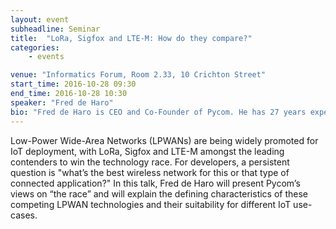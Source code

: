 ```yaml
---
layout: event
subheadline: Seminar
title:  "LoRa, Sigfox and LTE-M: How do they compare?"
categories:
    - events

venue: "Informatics Forum, Room 2.33, 10 Crichton Street"
start_time: 2016-10-28 09:30
end_time: 2016-10-28 10:30
speaker: "Fred de Haro"
bio: "Fred de Haro is CEO and Co-Founder of Pycom. He has 27 years experience building start-up and pre-IPO companies, including NAVTEQ and Tele Atlas (sold for $4B to TomTom). His diverse industry and vertical market experience spans IT hardware, software, intellectual property and licensing, as well as automotive, retail, Internet, VARs, system integrators, ISPs, ASPs, independent software vendors, telecom (mobile operators and handset manufacturers), B2B, OEMs, consumer products, aerospace, defense and manufacturing."
---
```


Low-Power Wide-Area Networks (LPWANs) are being widely promoted for IoT deployment, with LoRa, Sigfox and LTE-M amongst the leading contenders to win the technology race. For developers, a persistent question is "what’s the best wireless network for this or that type of connected application?" In this talk, Fred de Haro will present Pycom’s views on “the race” and will explain the defining characteristics of these competing LPWAN technologies and their suitability for different IoT use-cases.


